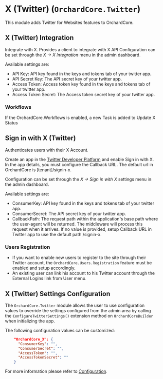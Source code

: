 # X (Twitter) (`OrchardCore.Twitter`)

This module adds Twitter for Websites features to OrchardCore.

## X (Twitter) Integration

Integrate with X. Provides a client to integrate with X API
Configuration can be set through the _X -> X Integration_ menu in the admin dashboard.

Available settings are:

- API Key: API key found in the keys and tokens tab of your twitter app.
- API Secret Key: The API secret key of your twitter app.
- Access Token: Access token key found in the keys and tokens tab of your twitter app.
- Access Token Secret: The Access token secret key of your twitter app.

### Workflows

If the OrchardCore.Workflows is enabled, a new Task is added to Update X Status

## Sign in with X (Twitter)

Authenticates users with their X Account.

Create an app in the [Twitter Developer Platform](https://developer.x.com) and enable Sign in with X.  
In the app details, you must configure the Callback URL. The default url in OrchardCore is [tenant]/signin-x.

Configuration can be set through the _X -> Sign in with X_ settings menu in the admin dashboard.

Available settings are:

- ConsumerKey: API key found in the keys and tokens tab of your twitter app.
- ConsumerSecret: The API secret key of your twitter app.
- CallbackPath: The request path within the application's base path where the user-agent will be returned. The middleware will process this request when it arrives.
If no value is provided, setup Callback URL in Twitter app to use the default path /signin-x.

### Users Registration

- If you want to enable new users to register to the site through their Twitter account, the `OrchardCore.Users.Registration` feature must be enabled and setup accordingly.
- An existing user can link his account to his Twitter account through the External Logins link from User menu.

## X (Twitter) Settings Configuration

The `OrchardCore.Twitter` module allows the user to use configuration values to override the settings configured from the admin area by calling the `ConfigureTwitterSettings()` extension method on `OrchardCoreBuilder` when initializing the app.

The following configuration values can be customized:

```json
    "OrchardCore_X": {
      "ConsumerKey": "",
      "ConsumerSecret": "",
      "AccessToken": "",
      "AccessTokenSecret": ""
    }
```

For more information please refer to [Configuration](../Configuration/README.md).
